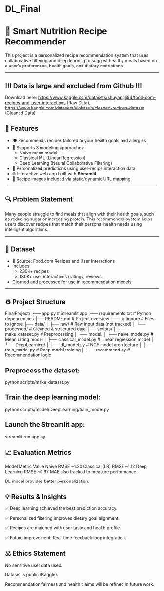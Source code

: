# DL_Final
# 🥦 Smart Nutrition Recipe Recommender

This project is a personalized recipe recommendation system that uses collaborative filtering and deep learning to suggest healthy meals based on a user's preferences, health goals, and dietary restrictions.

---
## !!! Data is large and excluded from Github !!!
Download here: https://www.kaggle.com/datasets/shuyangli94/food-com-recipes-and-user-interactions (Raw Data), https://www.kaggle.com/datasets/violetsuh/cleaned-recipes-dataset (Cleaned Data)




## 📌 Features

- 🍽 Recommends recipes tailored to your health goals and allergies
- 🤖 Supports 3 modeling approaches:
  - Naive mean model
  - Classical ML (Linear Regression)
  - Deep Learning (Neural Collaborative Filtering)
- 🧠 Personalized predictions using user-recipe interaction data
- 🌐 Interactive web app built with **Streamlit**
- 📸 Recipe images included via static/dynamic URL mapping

---

## 🔍 Problem Statement

Many people struggle to find meals that align with their health goals, such as reducing sugar or increasing protein. This recommender system helps users discover recipes that match their personal health needs using intelligent algorithms.

---

## 🧬 Dataset

- 📂 Source: [Food.com Recipes and User Interactions](https://www.kaggle.com/datasets/shuyangli94/food-com-recipes-and-user-interactions)
- Includes:
  - 230K+ recipes
  - 180K+ user interactions (ratings, reviews)
- Cleaned and processed for use in recommendation models

---

## ⚙️ Project Structure
FinalProject/ ├── app.py # Streamlit app ├── requirements.txt # Python dependencies ├── README.md # Project overview ├── .gitignore # Files to ignore ├── data/ │ ├── raw/ # Raw input data (not tracked) │ └── processed/ # Cleaned & structured data ├── scripts/ │ ├── make_dataset.py # Preprocessing │ └── model/ │ ├── naive_model.py # Mean rating model │ ├── classical_model.py # Linear regression model │ └── DeepLearning/ │ ├── dl_model.py # NCF model architecture │ ├── train_model.py # Deep model training │ └── recommend.py # Recommendation logic


## Preprocess the dataset:
python scripts/make_dataset.py


## Train the deep learning model:
python scripts/model/DeepLearning/train_model.py


## Launch the Streamlit app:
streamlit run app.py


## 📈 Evaluation Metrics

Model	Metric	Value
Naive	RMSE	~1.30
Classical (LR)	RMSE	~1.12
Deep Learning	RMSE	~0.97
MAE also tracked to measure performance.

DL model provides better personalization.

## 💡 Results & Insights
✅ Deep learning achieved the best prediction accuracy.

✅ Personalized filtering improves dietary goal alignment.

✅ Recipes are matched with user taste and health profile.

✅ Future improvement: Real-time feedback loop integration.

## ⚖️ Ethics Statement
No sensitive user data used.

Dataset is public (Kaggle).

Recommendation fairness and health claims will be refined in future work.


